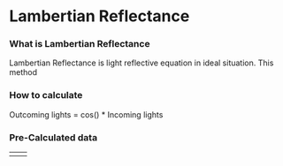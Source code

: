 
# Lambertian Reflectance
### What is Lambertian Reflectance
 Lambertian Reflectance is light reflective equation in ideal situation. This method 
### How to calculate
Outcoming lights = cos() * Incoming lights

### Pre-Calculated data

|     |     |
| --- | --- |
|     |     |


